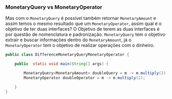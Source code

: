 ### MonetaryQuery vs MonetaryOperator 


Mas com o ```MonetaryQuery``` é possível também retornar ```MonetaryAmount``` e assim temos o mesmo resultado que um ```MonetaryOperator```, assim qual é o objetivo de ter duas interfaces? O Objetivo de terem as duas interfaces é por questão de nomenclatura e padronização. ```MonetaryQuery``` tem o objetivo extrair e buscar informações dentro do ```MonetaryAmount```, já o ```MonetaryOperator``` tem o objetivo de realizar operações com o dinheiro.

```java
public class DifferenceMonetaryQueryMonetaryOperator {

    public  static void main(String[] args) {

        MonetaryQuery<MonetaryAmount> doubleQuery = m -> m.multiply(2);
        MonetaryOperator doubleOperator = m -> m.multiply(2);

    }
}
```
